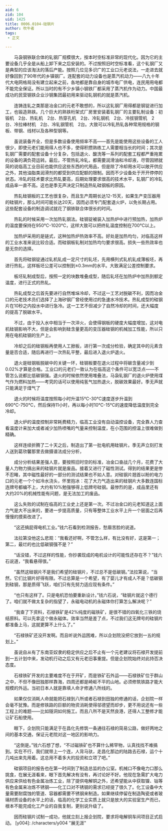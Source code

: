 ```yaml
---
aid: 6
zid: 104
uid: 1425
title: 0006.0104-硅钢片
author: 吹牛者
tags: 
 - 正文

---
```




　　马袅钢铁联合体的轧钢厂规模很大，按本时空标准非常的现代化。因为它的主要设备几乎全是从船上卸下来之后安装的。不过按照旧时空标准看，这个轧钢厂又是典型的应该淘汰的落后产能。按照几位见多识广的工业口元老说法，一走进去就好像回到了90年代的乡镇钢厂。连配套的动力设备也是蒸汽机动力——八九十年代大电网格局没有建立起来之前，各地都是靠自身的城市电厂供电，连民用用电都不能完全保证。所以当时的有不少乡镇小钢铁厂都采用了蒸汽机作为动力。中国最成功的民营钢铁企业沙钢集团最初用来驱动轧钢机的就是蒸汽机。

　　连铸连轧之类那是冶金口的元老不敢想的，所以这轧钢厂用得都是钢锭进行加工，也锻造熟铁。几个巨大的熟铁桁架式厂房里安装着轧钢厂的主要轧制设备：初锻机　2台、热轧机　2台、热穿孔机　2台、冷轧钢机　2台、冷拔钢管机　2台、冷拉棒材机　2台、冷轧钢管机　2台。大致可以冷轧热轧各种常用规格的钢板、带钢、线材以及各种型钢等。

　　虽说装备齐全，但是多数设备使用频率不高——首先是能使用这些设备的工人很少，即使元老们能用得人也不多，使得积攒熟练工人需要相当长的时间；其次是轧钢厂需要的配套设备十分复杂，包括退火、酸洗等一系列的配套工程都严重拖累的设备的满负荷运转。最后，不管热轧冷轧，都需要润滑油和冷却液，尽管因陋就简的说临高工业目前也能供应这些东西的代用品，但是除了冷却用水可以敞开供应之外，其他油脂类润滑剂的都受到供应配额的限制。因而不少设备处于开开停停的状态。冷轧的技术要求比热轧要高，后期处理要求很高的技术水平，轧钢厂的冷轧成品率一直不高。这也是季无声决定只制造热轧硅钢板的原因。

　　热轧硅钢板的工艺也很复杂，而且生产周期长达12-15天，如果生产变压器用的硅钢片，那么时间可能长达20天，因而必须专门配套退火炉，以免长期占用。这些配套设备的制造调试就花了钢铁联合体很长的时间。

　　热轧的时候采用一次加热轧钢法。硅钢锭被装入加热炉中进行预加热，加热炉的温度要保持在950℃-1020℃，这样大致可以把终轧温度控制在700℃以上。

　　加热炉采用的是链式，这种加热炉热效率不高。好处是加热均匀，对临高这样的工业水准来说比较合适。而硅钢板轧制对加热均匀要求很高。损失一些热效率也是无奈的选择。

　　首先将硅钢锭通过轧机轧成一定尺寸的轧坯，先用横列式轧机轧成薄板坯，再进行热轧，这样板坯公差可以控制到±0.3mm的水平。大致满足公差控制要求。

　　板坯轧制成型后，按照一定的块数堆叠成型，随后轧坯在加热炉中加热到额定温度，进行正式的热轧。

　　热轧成型之后首先要进行自然堆垛冷却，不过这一工艺对脱碳不利，因而冶金口的元老技术员们选择了上海矽钢厂曾经使用过的急速水冷技术。热轧成型的硅钢片在10秒之内投水中进行急冷。这一工艺不但减少了自然冷却的时间，还大幅度的提高了脱碳水平。

　　不过，由于投入水中相当于一次淬火，会使得钢板的硬度大幅度增加，这对电机硅钢影响不大，但是会影响到硅含量更高的变压器硅钢的机械加工性能，所以只用在电机硅钢的生产上。

　　冷却之后的硅钢板再使用人工掀板，进行第一次成分检验，确定其中的元素含量是否合适，随后再进行一次热轧平整，最后进入退火炉退火。

　　退火是硅钢板脱碳中的关键一环，硅钢板要在退火过程中将碳含量减少到0.02%才算是合格。工业口的元老们一致认为在临高这个条件可以宽泛点——不管怎么说都比低碳钢强。退火的时候依然使用堆叠法，马袅轧钢厂的退火炉使用煤气作为燃料加热——考究的话可以使用纯氢气加热退火，脱碳效果最好。季无声就只能满足于煤气了

　　退火的时候将温度按照每小时升温15℃-30℃速度逐步升温到690℃-750℃，然后保持11小时，再以每小时10℃-15℃的速度降低温度到完全冷却。

　　退火炉的温度控制非常耗费精力，临高工业没有自动温控设备，完全靠人力查看温度计来加大或者减少加热喷嘴的气量来控制温度，在小范围的控温上很难做到精确。

　　这样连续折腾了二十天之后，制造出了第一批电机用硅钢片。季无声立刻打发人送到葛欣馨那里去做摄谱法成分分析，

　　成分分析结果差强人意，要按照旧时空的标准，冶金口奋战几个月，花费了大量人力物力搞出来的硅钢片就是废品。接着又进行了磁性测试。得到的结果更是惨不忍睹，其中磁性最好的一部分的测试结果也不如人意。对硅钢片翘首以盼的电力口的元老一个个如冷水浇头，怀里抱冰：花了大力气造出来的硅钢片大多数连国标连牌号都编不上，大约有10%勉强够得上低牌号硅钢。最惨烈的是，成品里还有大约20%的机械性能有问题，是无法加工的废品。

　　这么失败的试制在临高的工业史上还是第一次。不过冶金口的元老知道这上面力气是大不出来的，要进一步提高质量，只有等整体工业水平上升一个层面之后再慢慢的摸索改进了。

　　“这还搞屁得电机工业。”钱六石看到检测报告，愁眉苦脸的说道。

　　法拉第没他这么悲观：“我看还好啊，不管怎么样，有比没有好，这是第一；第二，最烂的也比低碳钢强不是？”

　　“话没错，不过这样的性能，你抄袭现成的电机设计的可能性还存在不？”钱六石说道，“我看悬得很。”

　　“虽然这硅钢片不是我们希望的硅钢片，不过总不是低碳钢。”法拉第说，“当然，它们比钢片好得有限。不过总算是一个希望，有了婴儿才有成人不是？低碳钢到硅钢，那是质得飞跃，咱们只有先努力适应现有条件。”

　　“也只有这样了。只是电机恐怕要重新设计。”钱六石说，“硅钢片就这个德行了。咱们就不做太复杂的指望了，永磁电动机的永磁体你打算怎么解决呢？”

　　“我查了下资料，石禄铁矿是42%纯度的磁铁矿，是很不错的四氧化三铁的烧结原料。可以先拿这个做永磁体。效率当然是差了点，不过我们这无牌号的硅钢片都准备上马，这就更算不上什么了。”

　　“石禄铁矿还没开发啊。而且听说外运困难，所以企划院没把它放到一五的规划上。”

　　虽说自从有了东南亚奴隶的稳定供应之后不止有一个元老建议将石禄开发提前到一五计划中来，发动机行动之后又有元老旧事重提。但是企划院始终对此持否决态度。

　　石禄铁矿开发的主要难度不在于开矿，而是铁矿石外运——石禄铁矿位于群山之中，不但不像田独那样靠海，四周还都是崎岖不平的山地。必须修筑铁路才能大规模的外运。当初日本人就是靠填人命才修通八所线的。

　　如果仅仅消耗人命就能把石禄到八所或者石禄到田独的修通的话，企划院一样会毫不犹豫。而是修铁路的巨额的物资消耗使得邬德望而却步，更不用说还有一些工程上的难题——比如隧洞如何施工。而且八所不是天然良港，还得人工整修才能让矿石船使用。

　　眼下，企划院只能满足于在昌化先修筑一条通往石禄的简易公路，做好两地之间的基本交通，保证元老院对这一地区的影响力。

　　“这倒是。”钱六石想了想，“不过磁铁矿也不算什么稀罕物，认真找找不难搞到。实在不行，我们就带上一个连，人背马驮，走昌化那边的陆路去石禄，运个十几吨出来先用着。这总用不着多大的投资和立项了吧。”

　　硅钢项目的报告也在第一时间到了制造总监的办公室。机械口不像电力口那么挑食，在展无涯看来，眼下首先解决有没有，再讨论好不好。他现在急需扩大电力供应来供给有色金属冶炼工业，除了提供电解铜之外，还希望能从中获取镍、钴等有色金属来冶炼不锈钢——化工口对不锈钢的需求已经提了很久了。化工设备中大量需要耐腐蚀的管道、容器都需要不锈钢来制造。如果继续停留在制造陶瓷或者玻璃材质设备的水平上的话，临高的化学工业实质上就只是放大的实验室生产而已，根本不能完成化工产业的自我复制，更别说升级了。

　　因而硅钢片试制一成功，他就立刻上报企划院，要求将电解铜车间项目正式启动。
[y004]: /characters/y004 "展无涯"


